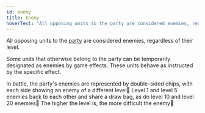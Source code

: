 ```yaml
---
id: enemy
title: Enemy
hoverText: "All opposing units to the party are considered enemies, regardless of their level. "
---
```


All opposing units to the [party](/docs/all/glossary/party) are considered enemies, regardless of their level. 

Some units that otherwise belong to the party can be temporarily designated as enemies by game effects. These units behave as instructed by the specific effect.

In battle, the party's enemies are represented by double-sided chips, with each side showing an enemy of a different level􀀀 Level 1 and level 5 enemies back to each other and share a draw bag, as do level 10 and level 20 enemies􀀀 The higher the level is, the more difficult the enemy􀀀